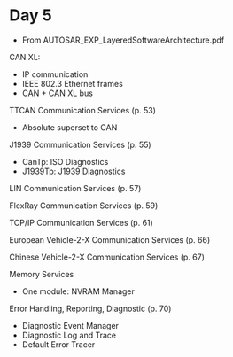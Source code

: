 # Day 5

* From AUTOSAR\_EXP\_LayeredSoftwareArchitecture.pdf


CAN XL:
* IP communication
* IEEE 802.3 Ethernet frames
* CAN + CAN XL bus

TTCAN Communication Services (p. 53)
* Absolute superset to CAN

J1939 Communication Services (p. 55)
* CanTp: ISO Diagnostics 
* J1939Tp: J1939 Diagnostics

LIN Communication Services (p. 57)

FlexRay Communication Services (p. 59)

TCP/IP Communication Services (p. 61)

European Vehicle-2-X Communication Services (p. 66)

Chinese Vehicle-2-X Communication Services (p. 67)

Memory Services
* One module: NVRAM Manager

Error Handling, Reporting, Diagnostic (p. 70)
* Diagnostic Event Manager
* Diagnostic Log and Trace
* Default Error Tracer

